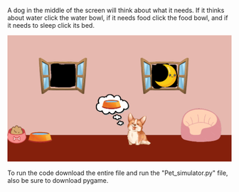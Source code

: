 A dog in the middle of the screen will think about what it needs. If it thinks about water click the water bowl, if it needs food click the food bowl, and if it needs to sleep click its bed.


![](images/screenshot.png)

To run the code download the entire file and run the "Pet_simulator.py" file, also be sure to download pygame.